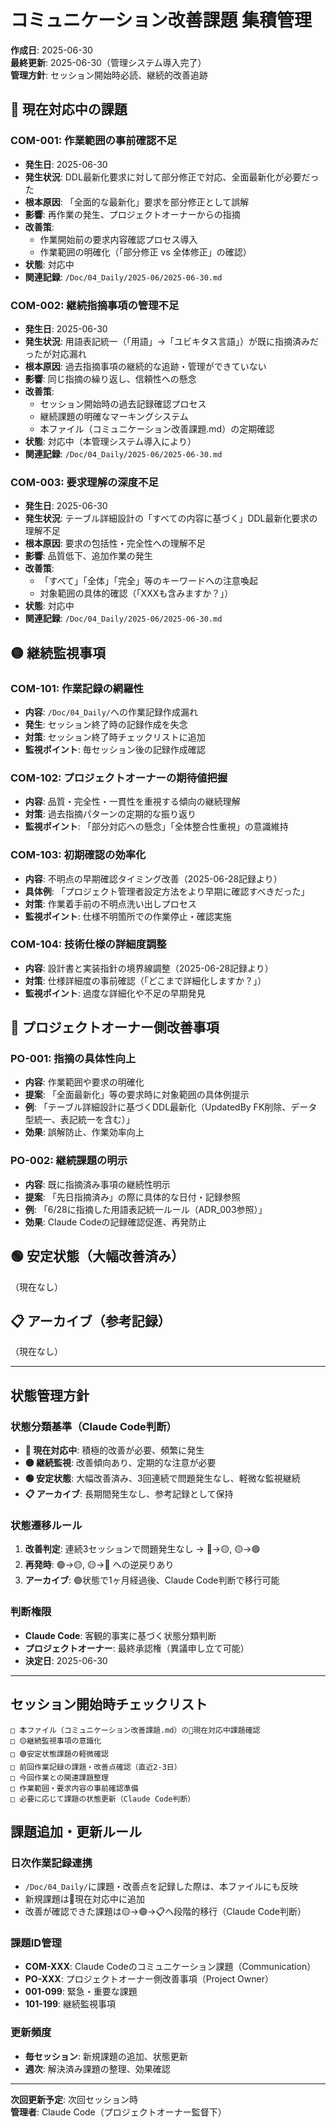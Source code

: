 # コミュニケーション改善課題 集積管理

**作成日**: 2025-06-30  
**最終更新**: 2025-06-30（管理システム導入完了）  
**管理方針**: セッション開始時必読、継続的改善追跡  

## 🔴 現在対応中の課題

### COM-001: 作業範囲の事前確認不足
- **発生日**: 2025-06-30
- **発生状況**: DDL最新化要求に対して部分修正で対応、全面最新化が必要だった
- **根本原因**: 「全面的な最新化」要求を部分修正として誤解
- **影響**: 再作業の発生、プロジェクトオーナーからの指摘
- **改善策**: 
  - 作業開始前の要求内容確認プロセス導入
  - 作業範囲の明確化（「部分修正 vs 全体修正」の確認）
- **状態**: 対応中
- **関連記録**: `/Doc/04_Daily/2025-06/2025-06-30.md`

### COM-002: 継続指摘事項の管理不足
- **発生日**: 2025-06-30  
- **発生状況**: 用語表記統一（「用語」→「ユビキタス言語」）が既に指摘済みだったが対応漏れ
- **根本原因**: 過去指摘事項の継続的な追跡・管理ができていない
- **影響**: 同じ指摘の繰り返し、信頼性への懸念
- **改善策**:
  - セッション開始時の過去記録確認プロセス
  - 継続課題の明確なマーキングシステム
  - 本ファイル（コミュニケーション改善課題.md）の定期確認
- **状態**: 対応中（本管理システム導入により）
- **関連記録**: `/Doc/04_Daily/2025-06/2025-06-30.md`

### COM-003: 要求理解の深度不足
- **発生日**: 2025-06-30
- **発生状況**: テーブル詳細設計の「すべての内容に基づく」DDL最新化要求の理解不足
- **根本原因**: 要求の包括性・完全性への理解不足
- **影響**: 品質低下、追加作業の発生
- **改善策**:
  - 「すべて」「全体」「完全」等のキーワードへの注意喚起
  - 対象範囲の具体的確認（「XXXも含みますか？」）
- **状態**: 対応中
- **関連記録**: `/Doc/04_Daily/2025-06/2025-06-30.md`

## 🟡 継続監視事項

### COM-101: 作業記録の網羅性
- **内容**: `/Doc/04_Daily/`への作業記録作成漏れ
- **発生**: セッション終了時の記録作成を失念
- **対策**: セッション終了時チェックリストに追加
- **監視ポイント**: 毎セッション後の記録作成確認

### COM-102: プロジェクトオーナーの期待値把握
- **内容**: 品質・完全性・一貫性を重視する傾向の継続理解
- **対策**: 過去指摘パターンの定期的な振り返り
- **監視ポイント**: 「部分対応への懸念」「全体整合性重視」の意識維持

### COM-103: 初期確認の効率化
- **内容**: 不明点の早期確認タイミング改善（2025-06-28記録より）
- **具体例**: 「プロジェクト管理者設定方法をより早期に確認すべきだった」
- **対策**: 作業着手前の不明点洗い出しプロセス
- **監視ポイント**: 仕様不明箇所での作業停止・確認実施

### COM-104: 技術仕様の詳細度調整
- **内容**: 設計書と実装指針の境界線調整（2025-06-28記録より）
- **対策**: 仕様詳細度の事前確認（「どこまで詳細化しますか？」）
- **監視ポイント**: 過度な詳細化や不足の早期発見

## 🔵 プロジェクトオーナー側改善事項

### PO-001: 指摘の具体性向上
- **内容**: 作業範囲や要求の明確化
- **提案**: 「全面最新化」等の要求時に対象範囲の具体例提示
- **例**: 「テーブル詳細設計に基づくDDL最新化（UpdatedBy FK削除、データ型統一、表記統一を含む）」
- **効果**: 誤解防止、作業効率向上

### PO-002: 継続課題の明示
- **内容**: 既に指摘済み事項の継続性明示
- **提案**: 「先日指摘済み」の際に具体的な日付・記録参照
- **例**: 「6/28に指摘した用語表記統一ルール（ADR_003参照）」
- **効果**: Claude Codeの記録確認促進、再発防止

## 🟢 安定状態（大幅改善済み）

（現在なし）

## 📋 アーカイブ（参考記録）

（現在なし）

---

## 状態管理方針

### 状態分類基準（Claude Code判断）
- **🔴 現在対応中**: 積極的改善が必要、頻繁に発生
- **🟡 継続監視**: 改善傾向あり、定期的な注意が必要
- **🟢 安定状態**: 大幅改善済み、3回連続で問題発生なし、軽微な監視継続
- **📋 アーカイブ**: 長期間発生なし、参考記録として保持

### 状態遷移ルール
1. **改善判定**: 連続3セッションで問題発生なし → 🔴→🟡, 🟡→🟢
2. **再発時**: 🟢→🟡, 🟡→🔴 への逆戻りあり
3. **アーカイブ**: 🟢状態で1ヶ月経過後、Claude Code判断で移行可能

### 判断権限
- **Claude Code**: 客観的事実に基づく状態分類判断
- **プロジェクトオーナー**: 最終承認権（異議申し立て可能）
- **決定日**: 2025-06-30

---

## セッション開始時チェックリスト

```
□ 本ファイル（コミュニケーション改善課題.md）の🔴現在対応中課題確認
□ 🟡継続監視事項の意識化
□ 🟢安定状態課題の軽微確認
□ 前回作業記録の課題・改善点確認（直近2-3日）
□ 今回作業との関連課題整理
□ 作業範囲・要求内容の事前確認準備
□ 必要に応じて課題の状態更新（Claude Code判断）
```

## 課題追加・更新ルール

### 日次作業記録連携
- `/Doc/04_Daily/`に課題・改善点を記録した際は、本ファイルにも反映
- 新規課題は🔴現在対応中に追加
- 改善が確認できた課題は🟡→🟢→📋へ段階的移行（Claude Code判断）

### 課題ID管理
- **COM-XXX**: Claude Codeのコミュニケーション課題（Communication）
- **PO-XXX**: プロジェクトオーナー側改善事項（Project Owner）
- **001-099**: 緊急・重要な課題
- **101-199**: 継続監視事項

### 更新頻度
- **毎セッション**: 新規課題の追加、状態更新
- **週次**: 解決済み課題の整理、効果確認

---

**次回更新予定**: 次回セッション時  
**管理者**: Claude Code（プロジェクトオーナー監督下）